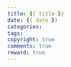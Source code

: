 ```yaml
---
title: {{ title }}
date: {{ date }}
categories:
tags:
copyright: true
comments: true
reward: true
---
```


